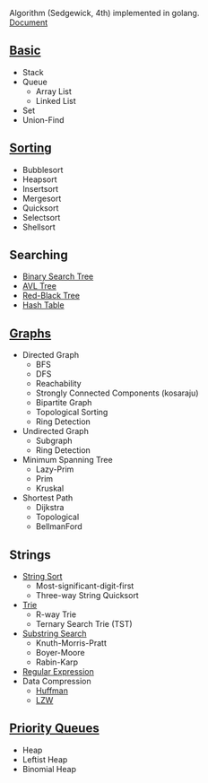 Algorithm (Sedgewick, 4th) implemented in golang.  
[Document](https://pkg.go.dev/github.com/howz97/algorithm)

## [Basic](basic)
  * Stack
  * Queue
    * Array List
    * Linked List
  * Set
  * Union-Find
## [Sorting](sort)
  * Bubblesort
  * Heapsort
  * Insertsort
  * Mergesort
  * Quicksort
  * Selectsort
  * Shellsort
## Searching
  * [Binary Search Tree](search/binarytree.go)
  * [AVL Tree](search/avl.go)
  * [Red-Black Tree](search/redblack.go)
  * [Hash Table](search/hashmap.go)
## [Graphs](graphs)
  * Directed Graph
    * BFS
    * DFS
    * Reachability
    * Strongly Connected Components (kosaraju)
    * Bipartite Graph
    * Topological Sorting
    * Ring Detection
  * Undirected Graph
    * Subgraph
    * Ring Detection
  * Minimum Spanning Tree
    * Lazy-Prim
    * Prim
    * Kruskal
  * Shortest Path
    * Dijkstra
    * Topological
    * BellmanFord
## Strings
  * [String Sort](strings/sort)
    * Most-significant-digit-first
    * Three-way String Quicksort
  * [Trie](strings/trie)
    * R-way Trie
    * Ternary Search Trie (TST)
  * [Substring Search](strings)
    * Knuth-Morris-Pratt
    * Boyer-Moore
    * Rabin-Karp
  * [Regular Expression](strings/regexp)
  * Data Compression
    * [Huffman](strings/compress/huffman.go)
    * [LZW](strings/compress/lzw.go)
## [Priority Queues](pq)
  * Heap
  * Leftist Heap
  * Binomial Heap

